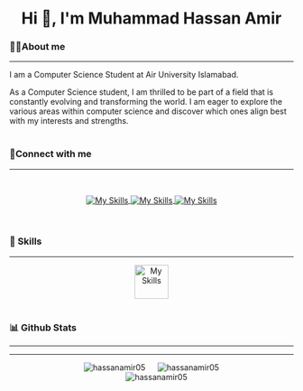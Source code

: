 <h1 align="center">Hi 👋, I'm Muhammad Hassan Amir</h1>

<p align="center"></p>

<h3>💁‍♂️About me</h3>
<hr>
<p>I am a Computer Science Student at Air University Islamabad.</p>
As a Computer Science student, I am thrilled to be part of a field that is constantly evolving and transforming the world. I am eager to explore the various areas within computer science and discover which ones align best with my interests and strengths.
<br><br>

<h3 align="left">📱Connect with me</h3>
<hr>
<br>
<p align="center" display:"flex" >
	<a href="https://www.linkedin.com/in/muhammadhassanamir/">
 	 <img align="center" src="https://skillicons.dev/icons?i=linkedin" alt="My Skills">
	</a>
 	<a href="mailto:hassanamir0506@gmail.com">
 	 <img align="center" src="https://skillicons.dev/icons?i=gmail" alt="My Skills">
	</a>
	<a href="https://x.com/Hassanamir0506">
 	 <img align="center" src="https://skillicons.dev/icons?i=twitter" alt="My Skills">
	</a>
</p>
<br>




<h3 align="left">🚀 Skills</h3>
<hr>
<!-- Center-aligned table -->
<div style="text-align: center;">
	<a href="https://muhammad-hassan-amir.vercel.app" style="text-align:center;">
        <img align="center" height="60px" src="https://skillicons.dev/icons?i=ts,js,python,react,redux,firebase,tailwind,materialui,html,css,bootstrap,cpp" alt="My Skills">
	</a>
</div>


</div>
<br>

<h3 align="left">📊 Github Stats</h3>
<hr>
<p align="center">
	<hr>
	<center>
	<img src="https://github-readme-streak-stats.herokuapp.com/?user=hassanamir05&theme=blue-green" alt="hassanamir05" />
	&emsp;
		<img src="https://github-readme-stats.vercel.app/api?username=hassanamir05&theme=blue-green" alt="hassanamir05" />
	<br>
	&emsp;
		<img src="https://github-readme-stats.vercel.app/api/top-langs/?username=hassanamir05&theme=blue-green" alt="hassanamir05" />
	</center>
	
</p>
<br>
